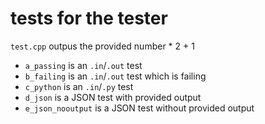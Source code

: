 # tests for the tester

`test.cpp` outpus the provided number * 2 + 1

- `a_passing` is an `.in`/`.out` test
- `b_failing` is an `.in`/`.out` test which is failing
- `c_python` is an `.in`/`.py` test
- `d_json` is a JSON test with provided output
- `e_json_nooutput` is a JSON test without provided output
